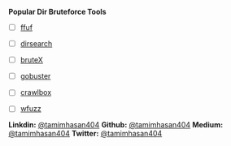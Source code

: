 

 **Popular Dir Bruteforce Tools**

  - [ ]  [ffuf](https://github.com/ffuf/ffuf)
  - [ ]  [dirsearch](https://github.com/maurosoria/dirsearch)
  - [ ]  [bruteX](https://github.com/1N3/BruteX)
  - [ ]  [gobuster](https://github.com/OJ/gobuster)
  - [ ]  [crawlbox](https://github.com/abaykan/CrawlBox)
  - [ ]  [wfuzz](https://github.com/xmendez/wfuzz)


**Linkdin:** [@tamimhasan404](https://www.linkedin.com/in/tamimhasan404/)
**Github:** [@tamimhasan404](https://github.com/tamimhasan404)
**Medium:** [@tamimhasan404](https://tamimhasan404.medium.com/)
**Twitter:** [@tamimhasan404](https://twitter.com/tamimhasan404)

  
